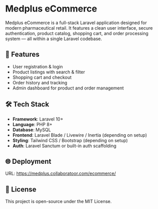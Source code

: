 
# Medplus eCommerce

Medplus eCommerce is a full-stack Laravel application designed for modern pharmaceutical retail. It features a clean user interface, secure authentication, product catalog, shopping cart, and order processing system — all within a single Laravel codebase.

## 🚀 Features

- User registration & login
- Product listings with search & filter
- Shopping cart and checkout
- Order history and tracking
- Admin dashboard for product and order management

## 🛠 Tech Stack

- **Framework**: Laravel 10+
- **Language**: PHP 8+
- **Database**: MySQL
- **Frontend**: Laravel Blade / Livewire / Inertia (depending on setup)
- **Styling**: Tailwind CSS / Bootstrap (depending on setup)
- **Auth**: Laravel Sanctum or built-in auth scaffolding

## 🌐 Deployment
URL: https://medplus.collaboratoor.com/ecommerce/

## 📄 License
This project is open-source under the MIT License.


